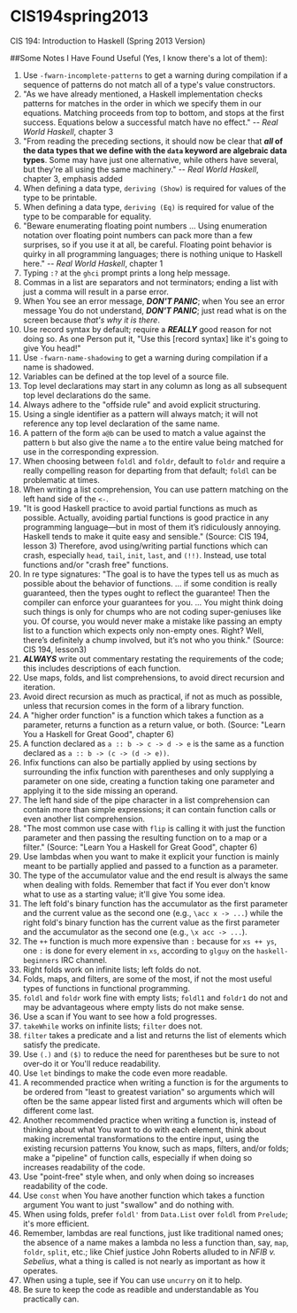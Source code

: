 CIS194spring2013
================

CIS 194: Introduction to Haskell (Spring 2013 Version)

##Some Notes I Have Found Useful (Yes, I know there's a lot of them):
1. Use `-fwarn-incomplete-patterns` to get a warning during compilation if a sequence of patterns do not match all of a type's value constructors.
2. "As we have already mentioned, a Haskell implementation checks patterns for matches in the order in which we specify them in our equations. Matching proceeds from top to bottom, and stops at the first success. Equations below a successful match have no effect." -- *Real World Haskell*, chapter 3
3. "From reading the preceding sections, it should now be clear that ***all* of the data types that we define with the `data` keyword are algebraic data types**. Some may have just one alternative, while others have several, but they're all using the same machinery." -- *Real World Haskell*, chapter 3, emphasis added
4. When defining a data type, `deriving (Show)` is required for values of the type to be printable.
5. When defining a data type, `deriving (Eq)` is required for value of the type to be comparable for equality.
6. "Beware enumerating floating point numbers ... Using enumeration notation over floating point numbers can pack more than a few surprises, so if you use it at all, be careful. Floating point behavior is quirky in all programming languages; there is nothing unique to Haskell here." -- *Real World Haskell*, chapter 1
7. Typing `:?` at the `ghci` prompt prints a long help message.
8. Commas in a list are separators and not terminators; ending a list with just a comma will result in a parse error.
9. When You see an error message, ***DON'T PANIC***; when You see an error message You do not understand, ***DON'T PANIC***; just read what is on the screen because *that's why it is there*.
10. Use record syntax by default; require a ***REALLY*** good reason for not doing so. As one Person put it, "Use this [record syntax] like it's going to give You head!"
11. Use `-fwarn-name-shadowing` to get a warning during compilation if a name is shadowed.
12. Variables can be defined at the top level of a source file.
13. Top level declarations may start in any column as long as all subsequent top level declarations do the same.
14. Always adhere to the "offside rule" and avoid explicit structuring.
15. Using a single identifier as a pattern will always match; it will not reference any top level declaration of the same name.
16. A pattern of the form `a@b` can be used to match a value against the pattern `b` but also give the name `a` to the entire value being matched for use in the corresponding expression.
17. When choosing between `foldl` and `foldr`, default to `foldr` and require a really compelling reason for departing from that default; `foldl` can be problematic at times.
18. When writing a list comprehension, You can use pattern matching on the left hand side of the `<-`.
19. "It is good Haskell practice to avoid partial functions as much as possible. Actually, avoiding partial functions is good practice in any programming language—but in most of them it’s ridiculously annoying. Haskell tends to make it quite easy and sensible." (Source: CIS 194, lesson 3) Therefore, avod using/writing partial functions which can crash, especially `head`, `tail`, `init`, `last`, and `(!!)`. Instead, use total functions and/or "crash free" functions.
20. In re type signatures: "The goal is to have the types tell us as much as possible about the behavior of functions. ... if some condition is really guaranteed, then the types ought to reflect the guarantee! Then the compiler can enforce your guarantees for you. ... You might think doing such things is only for chumps who are not coding super-geniuses like you. Of course, you would never make a mistake like passing an empty list to a function which expects only non-empty ones. Right? Well, there’s definitely a chump involved, but it’s not who you think." (Source: CIS 194, lesson3)
21. ***ALWAYS*** write out commentary restating the requirements of the code; this includes descriptions of each function.
22. Use maps, folds, and list comprehensions, to avoid direct recursion and iteration.
23. Avoid direct recursion as much as practical, if not as much as possible, unless that recursion comes in the form of a library function.
24. A "higher order function" is a function which takes a function as a parameter, returns a function as a return value, or both. (Source: "Learn You a Haskell for Great Good", chapter 6)
25. A function declared as `a :: b -> c -> d -> e` is the same as a function declared as `a :: b -> (c -> (d -> e))`.
26. Infix functions can also be partially applied by using sections by surrounding the infix function with parentheses and only supplying a parameter on one side, creating a function taking one parameter and applying it to the side missing an operand.
27. The left hand side of the pipe character in a list comprehension can contain more than simple expressions; it can contain function calls or even another list comprehension.
28. "The most common use case with `flip` is calling it with just the function parameter and then passing the resulting function on to a map or a filter." (Source: "Learn You a Haskell for Great Good", chapter 6)
29. Use lambdas when you want to make it explicit your function is mainly meant to be partially applied and passed to a function as a parameter.
30. The type of the accumulator value and the end result is always the same when dealing with folds.  Remember that fact if You ever don't know what to use as a starting value; it'll give You some idea.
31. The left fold's binary function has the accumulator as the first parameter and the current value as the second one (e.g., `\acc x -> ...`) while the right fold's binary function has the current value as the first parameter and the accumulator as the second one (e.g., `\x acc -> ...`).
32. The `++` function is much more expensive than `:` because for `xs ++ ys`, one `:` is done for every element in `xs`, according to `glguy` on the `haskell-beginners` IRC channel.
33. Right folds work on infinite lists; left folds do not.
34. Folds, maps, and filters, are some of the most, if not the most useful types of functions in functional programming.
35. `foldl` and `foldr` work fine with empty lists; `foldl1` and `foldr1` do not and may be advantageous where empty lists do not make sense.
36. Use a scan if You want to see how a fold progresses.
37. `takeWhile` works on infinite lists; `filter` does not.
38. `filter` takes a predicate and a list and returns the list of elements which satisfy the predicate.
39. Use `(.)` and `($)` to reduce the need for parentheses but be sure to not over-do it or You'll reduce readability.
40. Use `let` bindings to make the code even more readable.
41. A recommended practice when writing a function is for the arguments to be ordered from "least to greatest variation" so arguments which will often be the same appear listed first and arguments which will often be different come last.
42. Another recommended practice when writing a function is, instead of thinking about what You want to do with each element, think about making incremental transformations to the entire input, using the existing recursion patterns You know, such as maps, filters, and/or folds; make a "pipeline" of function calls, especially if when doing so increases readability of the code.
43. Use "point-free" style when, and only when doing so increases readability of the code.
44. Use `const` when You have another function which takes a function argument You want to just "swallow" and do nothing with.
45. When using folds, prefer `foldl'` from `Data.List` over `foldl` from `Prelude`; it's more efficient.
46. Remember, lambdas are real functions, just like traditional named ones; the absence of a name makes a lambda no less a function than, say, `map`, `foldr`, `split`, etc.; like Chief justice John Roberts alluded to in *NFIB v. Sebelius*, what a thing is called is not nearly as important as how it operates.
47. When using a tuple, see if You can use `uncurry` on it to help.
48. Be sure to keep the code as readible and understandable as You practically can.
